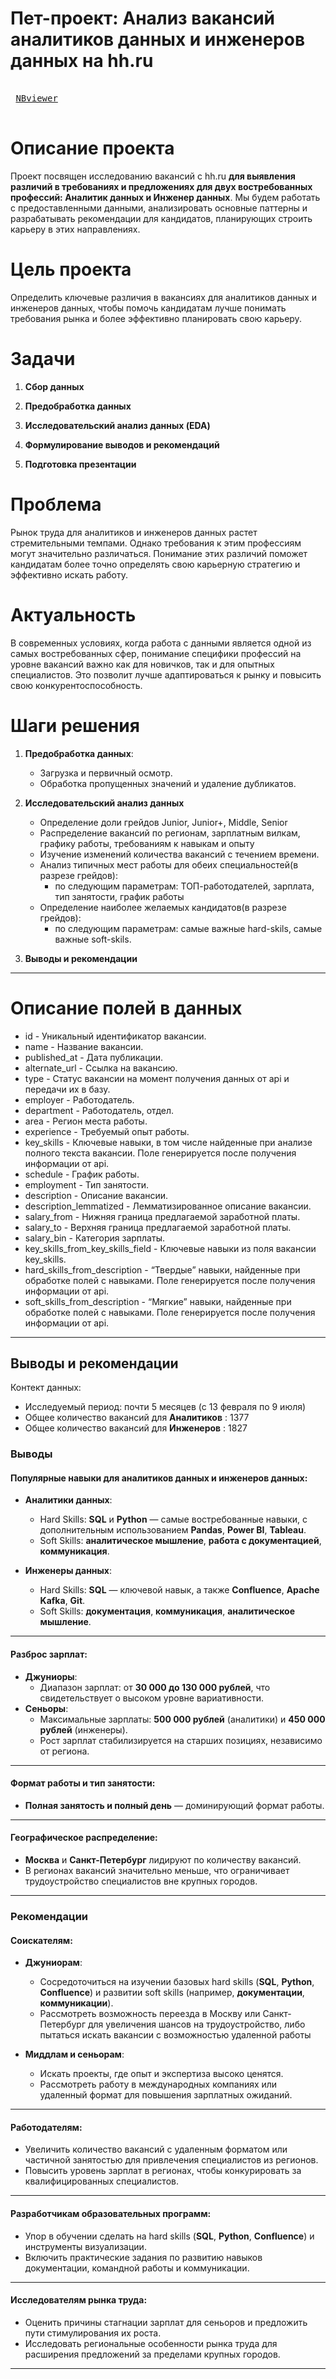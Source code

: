 
# Пет-проект: Анализ вакансий аналитиков данных и инженеров данных на hh.ru

<kbd> <br> [NBviewer](https://nbviewer.org/github/SiriusSergio/portfolio/blob/81c05d703c1e5530f8c5c922076b713b16ab6e7b/pet_projects/hh.ru%20analysis/Analytics%20HH.ipynb#conclusion) <br> </kbd>

# Описание проекта
Проект посвящен исследованию вакансий с hh.ru **для выявления различий в требованиях и предложениях для двух востребованных профессий: **Аналитик данных** и **Инженер данных****. Мы будем работать с предоставленными данными, анализировать основные паттерны и разрабатывать рекомендации для кандидатов, планирующих строить карьеру в этих направлениях.

# Цель проекта
Определить ключевые различия в вакансиях для аналитиков данных и инженеров данных, чтобы помочь кандидатам лучше понимать требования рынка и более эффективно планировать свою карьеру.

# Задачи
1. **Сбор данных**

2. **Предобработка данных**

3. **Исследовательский анализ данных (EDA)**
   
4. **Формулирование выводов и рекомендаций**

5. **Подготовка презентации**

# Проблема
Рынок труда для аналитиков и инженеров данных растет стремительными темпами. Однако требования к этим профессиям могут значительно различаться. Понимание этих различий поможет кандидатам более точно определять свою карьерную стратегию и эффективно искать работу.

# Актуальность
В современных условиях, когда работа с данными является одной из самых востребованных сфер, понимание специфики профессий на уровне вакансий важно как для новичков, так и для опытных специалистов. Это позволит лучше адаптироваться к рынку и повысить свою конкурентоспособность.

# Шаги решения
1. **Предобработка данных**:
   - Загрузка и первичный осмотр.
   - Обработка пропущенных значений и удаление дубликатов.

2. **Исследовательский анализ данных**

   - Определение доли грейдов Junior, Junior+, Middle, Senior
   - Распределение вакансий по регионам, зарплатным вилкам, графику работы, требованиям к навыкам и опыту
   - Изучение изменений количества вакансий с течением времени.
   - Анализ типичных мест работы для обеих специальностей(в разрезе грейдов):
       - по следующим параметрам: ТОП-работодателей, зарплата, тип занятости, график работы
   - Определение наиболее желаемых кандидатов(в разрезе грейдов):
       - по следующим параметрам: самые важные hard-skils, самые важные soft-skils.
              
3. **Выводы и рекомендации**

---
# Описание полей в данных
+ id - Уникальный идентификатор вакансии.
+ name - Название вакансии.
+ published_at - Дата публикации.
+ alternate_url - Ссылка на вакансию.
+ type - Статус вакансии на момент получения данных от api и передачи их в базу.
+ employer - Работодатель.
+ department - Работодатель, отдел.
+ area - Регион места работы.
+ experience - Требуемый опыт работы.
+ key_skills - Ключевые навыки, в том числе найденные при анализе полного текста вакансии. Поле генерируется после получения информации от api.
+ schedule - График работы.
+ employment - Тип занятости.
+ description - Описание вакансии.
+ description_lemmatized - Лемматизированное описание вакансии.
+ salary_from - Нижняя граница предлагаемой заработной платы.
+ salary_to - Верхняя граница предлагаемой заработной платы.
+ salary_bin - Категория зарплаты.
+ key_skills_from_key_skills_field - Ключевые навыки из поля вакансии key_skills.
+ hard_skills_from_description - “Твердые” навыки, найденные при обработке полей с навыками. Поле генерируется после получения информации от api. 
+ soft_skills_from_description - “Мягкие” навыки, найденные при обработке полей с навыками. Поле генерируется после получения информации от api.
---


## Выводы и рекомендации

Контект данных:

+ Исследуемый период: почти 5 месяцев (с 13 февраля по 9 июля)
+ Общее количество вакансий для **Аналитиков** : 1377 
+ Общее количество вакансий для **Инженеров** : 1827 

### Выводы

#### Популярные навыки для аналитиков данных и инженеров данных:
- **Аналитики данных**:
  - Hard Skills: **SQL** и **Python** — самые востребованные навыки, с дополнительным использованием **Pandas**, **Power BI**, **Tableau**.
  - Soft Skills: **аналитическое мышление**, **работа с документацией**, **коммуникация**.

- **Инженеры данных**:
  - Hard Skills: **SQL** — ключевой навык, а также **Confluence**, **Apache Kafka**, **Git**.
  - Soft Skills: **документация**, **коммуникация**, **аналитическое мышление**.

---

#### Разброс зарплат:
- **Джуниоры**:
  - Диапазон зарплат: от **30 000 до 130 000 рублей**, что свидетельствует о высоком уровне вариативности.
- **Сеньоры**:
  - Максимальные зарплаты: **500 000 рублей** (аналитики) и **450 000 рублей** (инженеры).
  - Рост зарплат стабилизируется на старших позициях, независимо от региона.

---

#### Формат работы и тип занятости:
- **Полная занятость и полный день** — доминирующий формат работы.

---

#### Географическое распределение:
- **Москва** и **Санкт-Петербург** лидируют по количеству вакансий.
- В регионах вакансий значительно меньше, что ограничивает трудоустройство специалистов вне крупных городов.

---

### Рекомендации

#### Соискателям:
- **Джуниорам**:
  - Сосредоточиться на изучении базовых hard skills (**SQL**, **Python**, **Confluence**) и развитии soft skills (например, **документации**, **коммуникации**).
  - Рассмотреть возможность переезда в Москву или Санкт-Петербург для увеличения шансов на трудоустройство, либо пытаться искать вакансии с возможностью удаленной работы

- **Миддлам и сеньорам**:
  - Искать проекты, где опыт и экспертиза высоко ценятся.
  - Рассмотреть работу в международных компаниях или удаленный формат для повышения зарплатных ожиданий.

---

#### Работодателям:
- Увеличить количество вакансий с удаленным форматом или частичной занятостью для привлечения специалистов из регионов.
- Повысить уровень зарплат в регионах, чтобы конкурировать за квалифицированных специалистов.

---

#### Разработчикам образовательных программ:
- Упор в обучении сделать на hard skills (**SQL**, **Python**, **Confluence**) и инструменты визуализации.
- Включить практические задания по развитию навыков документации, командной работы и коммуникации.

---

#### Исследователям рынка труда:
- Оценить причины стагнации зарплат для сеньоров и предложить пути стимулирования их роста.
- Исследовать региональные особенности рынка труда для расширения предложений за пределами крупных городов.

---
